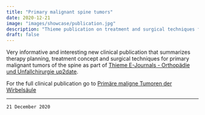 ```yaml
---
title: "Primary malignant spine tumors"
date: 2020-12-21
image: "images/showcase/publication.jpg"
description: "Thieme publication on treatment and surgical techniques for primary malignant tumors of the spine"
draft: false
---
```


Very informative and interesting new clinical publication that summarizes therapy planning, treatment concept and surgical techniques for primary malignant tumors of the spine 
as part of [Thieme E-Journals - Orthopädie und Unfallchirurgie up2date](https://www.thieme-connect.com/products/ejournals/journal/10.1055/s-00000132). 

<!--more-->

For the full clinical publication go to [Primäre maligne Tumoren der Wirbelsäule](https://www.thieme-connect.com/products/ejournals/abstract/10.1055/a-1127-3877?lang=de#info)

---

`21 December 2020`
